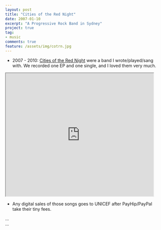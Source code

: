 ```yaml
---
layout: post
title: "Cities of the Red Night"
date: 2007-01-10
excerpt: "A Progressive Rock Band in Sydney"
project: true
tag:
- music
comments: true
feature: /assets/img/cotrn.jpg
---
```


* 2007 - 2010: [Cities of the Red Night](https://payhip.com/cotrn) were a band I wrote/played/sang with. We recorded one EP and one single, and I loved them very much.

<iframe src="https://www.youtube.com/embed/?listType=user_uploads&list=CotRN" width="480" height="400"></iframe> 

* Any digital sales of those songs goes to UNICEF after PayHip/PayPal take their tiny fees.

<div class="payhip-embed-page" data-key="YGSh">...</div><script type="text/javascript" src="https://payhip.com/embed-page.js"></script>

<div class="payhip-embed-page" data-key="JhuF">...</div><script type="text/javascript" src="https://payhip.com/embed-page.js"></script>


